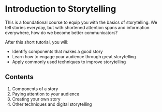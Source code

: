# Introduction to Storytelling<br>

This is a foundational course to equip you with the basics of storytelling. We tell stories everyday, but with shortened attention spans and information everywhere, how do we become better communicators?

After this short tutorial, you will:
  - Identify components that makes a good story
  - Learn how to engage your audience through great storytelling
  - Apply commonly used techniques to improve storytelling
  
## Contents
1. Components of a story
2. Paying attention to your audience
3. Creating your own story
4. Other techniques and digital storytelling
